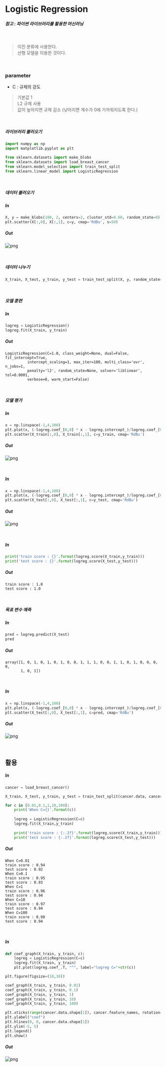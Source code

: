 
# Logistic Regression

##### 참고 : 파이썬 라이브러리를 활용한 머신러닝

<br>

> 이진 분류에 사용한다. <br>
> 선형 모델을 이용한 것이다.

<br>

### parameter
* C : 규제의 강도
> 기본값 1 <br>
> L2 규제 사용 <br>
> 값이 높아지면 규제 감소 (낮아지면 계수가 0에 가까워지도록 한다.)

<br>

##### 라이브러리 불러오기

```python
import numpy as np
import matplotlib.pyplot as plt
```

```python
from sklearn.datasets import make_blobs
from sklearn.datasets import load_breast_cancer
from sklearn.model_selection import train_test_split
from sklearn.linear_model import LogisticRegression
```

<br>

##### 데이터 불러오기

##### In
```python
X, y = make_blobs(100, 2, centers=2, cluster_std=0.60, random_state=0)
plt.scatter(X[:,0], X[:,1], c=y, cmap='RdBu', s=50)
```
##### Out
![png](png/log_output_8_1.png)

<br>

##### 데이터 나누기

```python
X_train, X_test, y_train, y_test = train_test_split(X, y, random_state=1)
```

<br>

##### 모델 훈련

##### In
```python
logreg = LogisticRegression()
logreg.fit(X_train, y_train)
```
##### Out
    LogisticRegression(C=1.0, class_weight=None, dual=False, fit_intercept=True,
              intercept_scaling=1, max_iter=100, multi_class='ovr', n_jobs=1,
              penalty='l2', random_state=None, solver='liblinear', tol=0.0001,
              verbose=0, warm_start=False)

<br>

##### 모델 평가

##### In
```python
x = np.linspace(-1,4,100)
plt.plot(x, (-logreg.coef_[0,0] * x - logreg.intercept_)/logreg.coef_[0,1],'-')
plt.scatter(X_train[:,0], X_train[:,1], c=y_train, cmap='RdBu')
```
##### Out
![png](png/log_output_14_1.png)

<br>

##### In
```python
x = np.linspace(-1,4,100)
plt.plot(x, (-logreg.coef_[0,0] * x - logreg.intercept_)/logreg.coef_[0,1],'-')
plt.scatter(X_test[:,0], X_test[:,1], c=y_test, cmap='RdBu')
```
##### Out
![png](png/log_output_15_1.png)

<br>

##### In
```python
print('train score : {}'.format(logreg.score(X_train,y_train)))
print('test score : {}'.format(logreg.score(X_test,y_test)))
```
##### Out
    train score : 1.0
    test score : 1.0
    
<br>

##### 목표 변수 예측

##### In
```python
pred = logreg.predict(X_test)
pred
```
##### Out
    array([1, 0, 1, 0, 1, 0, 1, 0, 0, 1, 1, 1, 0, 0, 1, 1, 0, 1, 0, 0, 0, 0,
           1, 0, 1])

<br>

##### In
```python
x = np.linspace(-1,4,100)
plt.plot(x, (-logreg.coef_[0,0] * x - logreg.intercept_)/logreg.coef_[0,1],'-')
plt.scatter(X_test[:,0], X_test[:,1], c=pred, cmap='RdBu')
```
##### Out
![png](png/log_output_19_1.png)

<br>

## 활용

##### In
```python
cancer = load_breast_cancer()

X_train, X_test, y_train, y_test = train_test_split(cancer.data, cancer.target, stratify=cancer.target, random_state=0)

for c in [0.01,0.1,1,10,100]:
    print('When C={}'.format(c))
    
    logreg = LogisticRegression(C=c)
    logreg.fit(X_train,y_train)
    
    print('train score : {:.2f}'.format(logreg.score(X_train,y_train)))
    print('test score : {:.2f}'.format(logreg.score(X_test,y_test)))
```
##### Out
    When C=0.01
    train score : 0.94
    test score : 0.92
    When C=0.1
    train score : 0.95
    test score : 0.93
    When C=1
    train score : 0.96
    test score : 0.94
    When C=10
    train score : 0.97
    test score : 0.94
    When C=100
    train score : 0.98
    test score : 0.94
    
<br>

##### In
```python
def coef_graph(X_train, y_train, c):
    logreg = LogisticRegression(C=c)
    logreg.fit(X_train, y_train)    
    plt.plot(logreg.coef_.T, "^", label="logreg C="+str(c))

plt.figure(figsize=(10,10))

coef_graph(X_train, y_train, 0.01)
coef_graph(X_train, y_train, 0.1)
coef_graph(X_train, y_train, 1)
coef_graph(X_train, y_train, 10)
coef_graph(X_train, y_train, 100)

plt.xticks(range(cancer.data.shape[1]), cancer.feature_names, rotation=90)
plt.ylabel("coef")
plt.hlines(0, 0, cancer.data.shape[1])
plt.ylim(-5, 5)
plt.legend()
plt.show()
```
##### Out
![png](png/log_output_22_0.png)

